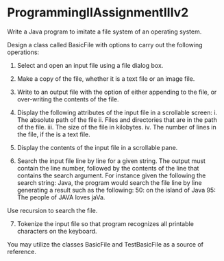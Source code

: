 # ProgrammingIIAssignmentIIIv2

Write a Java program to imitate a file system of an operating system. 

Design a class called BasicFile with options to carry out the following operations: 

1.	Select and open an input file using a file dialog box.

2.	Make a copy of the file, whether it is a text file or an image file.

3.	Write to an output file with the option of either appending to the file, or over-writing the contents of the file.

4.	Display the following attributes of the input file in a scrollable screen:
i.	The absolute path of the file
ii.	Files and directories that are in the path of the file.
iii.	The size of the file in kilobytes.
iv.	The number of lines in the file, if the is a text file.

5.	Display the contents of the input file in a scrollable pane.  

6.	Search the input file line by line for a given string. The output must contain the line number, followed by the contents of the line that contains the search argument. For instance given the following the search string:  Java, the program would search the file line by line generating a result such as the following:
50:  on the island of Java
95:  The people of JAVA loves jaVa.
 
Use recursion to search the file.

7.	Tokenize the input file so that program recognizes all printable characters on the keyboard.

You may utilize the classes BasicFile and TestBasicFile as a source of reference. 

